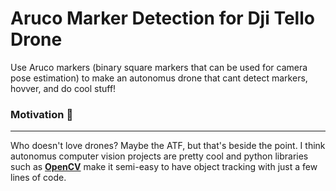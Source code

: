 # Aruco Marker Detection for Dji Tello Drone
Use Aruco markers (binary square markers that can be used for camera pose estimation) to make an autonomus drone that cant detect markers, hovver, and do cool stuff!
 
### Motivation :rocket:
------------------
Who doesn't love drones? Maybe the ATF, but that's beside the point. I  think autonomus computer vision projects are pretty cool and python libraries such as [**OpenCV**](https://docs.opencv.org/4.x/) make it semi-easy to have object tracking with just a few lines of code.
